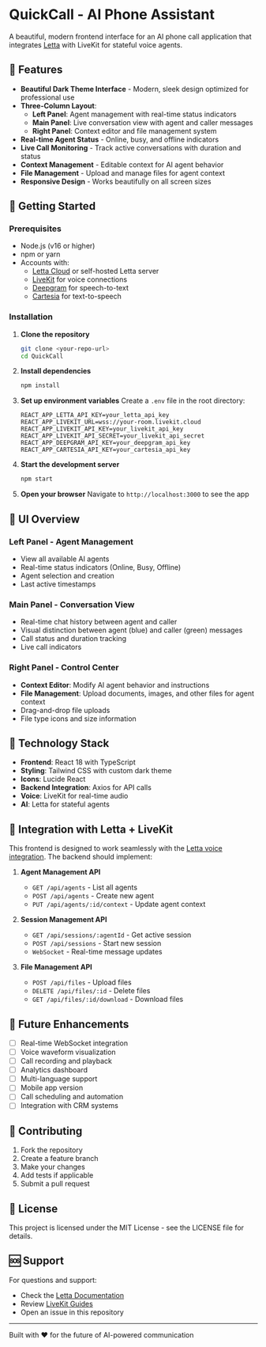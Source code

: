 # QuickCall - AI Phone Assistant

A beautiful, modern frontend interface for an AI phone call application that integrates [Letta](https://docs.letta.com/guides/voice/livekit) with LiveKit for stateful voice agents.

## 🌟 Features

- **Beautiful Dark Theme Interface** - Modern, sleek design optimized for professional use
- **Three-Column Layout**:
  - **Left Panel**: Agent management with real-time status indicators
  - **Main Panel**: Live conversation view with agent and caller messages  
  - **Right Panel**: Context editor and file management system
- **Real-time Agent Status** - Online, busy, and offline indicators
- **Live Call Monitoring** - Track active conversations with duration and status
- **Context Management** - Editable context for AI agent behavior
- **File Management** - Upload and manage files for agent context
- **Responsive Design** - Works beautifully on all screen sizes

## 🚀 Getting Started

### Prerequisites

- Node.js (v16 or higher)
- npm or yarn
- Accounts with:
  - [Letta Cloud](https://letta.com) or self-hosted Letta server
  - [LiveKit](https://livekit.io) for voice connections
  - [Deepgram](https://deepgram.com) for speech-to-text
  - [Cartesia](https://cartesia.ai) for text-to-speech

### Installation

1. **Clone the repository**
   ```bash
   git clone <your-repo-url>
   cd QuickCall
   ```

2. **Install dependencies**
   ```bash
   npm install
   ```

3. **Set up environment variables**
   Create a `.env` file in the root directory:
   ```env
   REACT_APP_LETTA_API_KEY=your_letta_api_key
   REACT_APP_LIVEKIT_URL=wss://your-room.livekit.cloud
   REACT_APP_LIVEKIT_API_KEY=your_livekit_api_key
   REACT_APP_LIVEKIT_API_SECRET=your_livekit_api_secret
   REACT_APP_DEEPGRAM_API_KEY=your_deepgram_api_key
   REACT_APP_CARTESIA_API_KEY=your_cartesia_api_key
   ```

4. **Start the development server**
   ```bash
   npm start
   ```

5. **Open your browser**
   Navigate to `http://localhost:3000` to see the app

## 🎨 UI Overview

### Left Panel - Agent Management
- View all available AI agents
- Real-time status indicators (Online, Busy, Offline)
- Agent selection and creation
- Last active timestamps

### Main Panel - Conversation View
- Real-time chat history between agent and caller
- Visual distinction between agent (blue) and caller (green) messages
- Call status and duration tracking
- Live call indicators

### Right Panel - Control Center
- **Context Editor**: Modify AI agent behavior and instructions
- **File Management**: Upload documents, images, and other files for agent context
- Drag-and-drop file uploads
- File type icons and size information

## 🔧 Technology Stack

- **Frontend**: React 18 with TypeScript
- **Styling**: Tailwind CSS with custom dark theme
- **Icons**: Lucide React
- **Backend Integration**: Axios for API calls
- **Voice**: LiveKit for real-time audio
- **AI**: Letta for stateful agents

## 🎯 Integration with Letta + LiveKit

This frontend is designed to work seamlessly with the [Letta voice integration](https://docs.letta.com/guides/voice/livekit). The backend should implement:

1. **Agent Management API**
   - `GET /api/agents` - List all agents
   - `POST /api/agents` - Create new agent
   - `PUT /api/agents/:id/context` - Update agent context

2. **Session Management API**
   - `GET /api/sessions/:agentId` - Get active session
   - `POST /api/sessions` - Start new session
   - `WebSocket` - Real-time message updates

3. **File Management API**
   - `POST /api/files` - Upload files
   - `DELETE /api/files/:id` - Delete files
   - `GET /api/files/:id/download` - Download files

## 🔮 Future Enhancements

- [ ] Real-time WebSocket integration
- [ ] Voice waveform visualization
- [ ] Call recording and playback
- [ ] Analytics dashboard
- [ ] Multi-language support
- [ ] Mobile app version
- [ ] Call scheduling and automation
- [ ] Integration with CRM systems

## 🤝 Contributing

1. Fork the repository
2. Create a feature branch
3. Make your changes
4. Add tests if applicable
5. Submit a pull request

## 📝 License

This project is licensed under the MIT License - see the LICENSE file for details.

## 🆘 Support

For questions and support:
- Check the [Letta Documentation](https://docs.letta.com)
- Review [LiveKit Guides](https://docs.livekit.io)
- Open an issue in this repository

---

Built with ❤️ for the future of AI-powered communication
